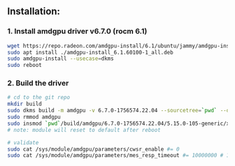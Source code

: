 ## Installation:

### 1. Install amdgpu driver v6.7.0 (rocm 6.1)
```bash
wget https://repo.radeon.com/amdgpu-install/6.1/ubuntu/jammy/amdgpu-install_6.1.60100-1_all.deb
sudo apt install ./amdgpu-install_6.1.60100-1_all.deb
sudo amdgpu-install --usecase=dkms
sudo reboot
```

### 2. Build the driver
```bash
# cd to the git repo
mkdir build
sudo dkms build -m amdgpu -v 6.7.0-1756574.22.04 --sourcetree=`pwd` --dkmstree=`pwd`/build
sudo rmmod amdgpu
sudo insmod `pwd`/build/amdgpu/6.7.0-1756574.22.04/5.15.0-105-generic/x86_64/module/amdgpu.ko
# note: module will reset to default after reboot

# validate
sudo cat /sys/module/amdgpu/parameters/cwsr_enable #= 0
sudo cat /sys/module/amdgpu/parameters/mes_resp_timeout #= 10000000 # 10s
```
